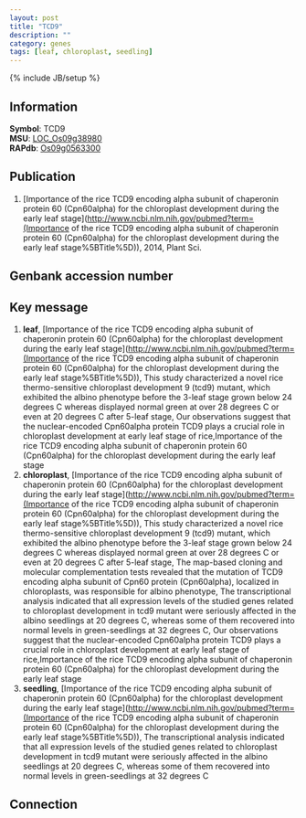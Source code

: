 ```yaml
---
layout: post
title: "TCD9"
description: ""
category: genes
tags: [leaf, chloroplast, seedling]
---
```

{% include JB/setup %}

## Information
__Symbol__: TCD9  
__MSU__: [LOC_Os09g38980](http://rice.plantbiology.msu.edu/cgi-bin/ORF_infopage.cgi?orf=LOC_Os09g38980)  
__RAPdb__: [Os09g0563300](http://rapdb.dna.affrc.go.jp/viewer/gbrowse_details/irgsp1?name=Os09g0563300)  

## Publication
1. [Importance of the rice TCD9 encoding alpha subunit of chaperonin protein 60 (Cpn60alpha) for the chloroplast development during the early leaf stage](http://www.ncbi.nlm.nih.gov/pubmed?term=(Importance of the rice TCD9 encoding alpha subunit of chaperonin protein 60 (Cpn60alpha) for the chloroplast development during the early leaf stage%5BTitle%5D)), 2014, Plant Sci.

## Genbank accession number

## Key message
1. __leaf__, [Importance of the rice TCD9 encoding alpha subunit of chaperonin protein 60 (Cpn60alpha) for the chloroplast development during the early leaf stage](http://www.ncbi.nlm.nih.gov/pubmed?term=(Importance of the rice TCD9 encoding alpha subunit of chaperonin protein 60 (Cpn60alpha) for the chloroplast development during the early leaf stage%5BTitle%5D)),  This study characterized a novel rice thermo-sensitive chloroplast development 9 (tcd9) mutant, which exhibited the albino phenotype before the 3-leaf stage grown below 24 degrees C whereas displayed normal green at over 28 degrees C or even at 20 degrees C after 5-leaf stage, Our observations suggest that the nuclear-encoded Cpn60alpha protein TCD9 plays a crucial role in chloroplast development at early leaf stage of rice,Importance of the rice TCD9 encoding alpha subunit of chaperonin protein 60 (Cpn60alpha) for the chloroplast development during the early leaf stage
2. __chloroplast__, [Importance of the rice TCD9 encoding alpha subunit of chaperonin protein 60 (Cpn60alpha) for the chloroplast development during the early leaf stage](http://www.ncbi.nlm.nih.gov/pubmed?term=(Importance of the rice TCD9 encoding alpha subunit of chaperonin protein 60 (Cpn60alpha) for the chloroplast development during the early leaf stage%5BTitle%5D)),  This study characterized a novel rice thermo-sensitive chloroplast development 9 (tcd9) mutant, which exhibited the albino phenotype before the 3-leaf stage grown below 24 degrees C whereas displayed normal green at over 28 degrees C or even at 20 degrees C after 5-leaf stage, The map-based cloning and molecular complementation tests revealed that the mutation of TCD9 encoding alpha subunit of Cpn60 protein (Cpn60alpha), localized in chloroplasts, was responsible for albino phenotype, The transcriptional analysis indicated that all expression levels of the studied genes related to chloroplast development in tcd9 mutant were seriously affected in the albino seedlings at 20 degrees C, whereas some of them recovered into normal levels in green-seedlings at 32 degrees C, Our observations suggest that the nuclear-encoded Cpn60alpha protein TCD9 plays a crucial role in chloroplast development at early leaf stage of rice,Importance of the rice TCD9 encoding alpha subunit of chaperonin protein 60 (Cpn60alpha) for the chloroplast development during the early leaf stage
3. __seedling__, [Importance of the rice TCD9 encoding alpha subunit of chaperonin protein 60 (Cpn60alpha) for the chloroplast development during the early leaf stage](http://www.ncbi.nlm.nih.gov/pubmed?term=(Importance of the rice TCD9 encoding alpha subunit of chaperonin protein 60 (Cpn60alpha) for the chloroplast development during the early leaf stage%5BTitle%5D)),  The transcriptional analysis indicated that all expression levels of the studied genes related to chloroplast development in tcd9 mutant were seriously affected in the albino seedlings at 20 degrees C, whereas some of them recovered into normal levels in green-seedlings at 32 degrees C

## Connection


